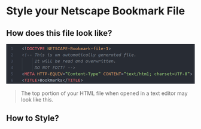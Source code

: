 # Style your Netscape Bookmark File

## How does this file look like?
<img src="./assets/Screenshot (513).png">

>The top portion of your HTML file when opened in a text editor may look like this.

## How to Style?
